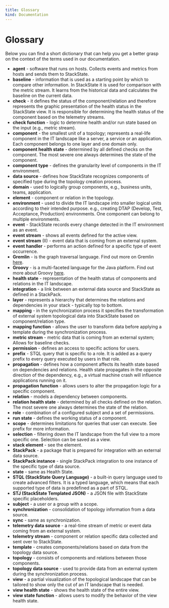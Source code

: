 ```yaml
---
title: Glossary
kind: Documentation
---
```


# Glossary

Below you can find a short dictionary that can help you get a better grasp on the context of the terms used in our documentation.

* **agent** - software that runs on hosts. Collects events and metrics from hosts and sends them to StackState.
* **baseline** - information that is used as a starting point by which to compare other information. In StackState it is used for comparison with the metric stream. It learns from the historical data and calculates the baseline on the current data.
* **check** - it defines the status of the component/relation and therefore represents the graphic presentation of the health status in the StackState view. It is responsible for determining the health status of the component based on the telemetry streams.
* **check function** - logic to determine health and/or run state based on the input \(e.g., metric stream\).
* **component** - the smallest unit of a topology; represents a real-life component in the IT landscape like a server, a service or an application. Each component belongs to one layer and one domain only.
* **component health state** - determined by all defined checks on the component. The most severe one always determines the state of the component.
* **component type** - defines the granularity level of components in the IT environment.
* **data source** - defines how StackState recognizes components of specified type during the topology creation process.
* **domain** - used to logically group components, e.g., business units, teams, application.
* **element** - component or relation in the topology.
* **environment** - used to divide the IT landscape into smaller logical units according to their intended purpose. e.g., creating DTAP \(Develop, Test, Acceptance, Production\) environments. One component can belong to multiple environments.
* **event** - StackState records every change detected in the IT environment as an event.
* **event stream** - shows all events defined for the active view.
* **event stream** \(II\) - event data that is coming from an external system.
* **event handler** - performs an action defined for a specific type of event occurrence.
* **Gremlin** - is the graph traversal language. Find out more on Gremlin [here](https://tinkerpop.apache.org/gremlin.html).
* **Groovy** - is a multi-faceted language for the Java platform. Find out more about Groovy [here](https://groovy-lang.org/).
* **health state** - representation of the health status of components and relations in the IT landscape.
* **integration** - a link between an external data source and StackState as defined in a StackPack.
* **layer** - represents a hierarchy that determines the relations and dependencies in your stack - typically top to bottom.
* **mapping** - in the synchronization process it specifies the transformation of external system topological data into StackState based on component/relation type.
* **mapping function** - allows the user to transform data before applying a template during the synchronization process.
* **metric stream** - metric data that is coming from an external system; Allows for baseline checks.
* **permission** - defines an access to specific actions for users.
* **prefix** - STQL query that is specific to a role. It is added as a query prefix to every query executed by users in that role.
* **propagation** - defines how a component affects its health state based on dependencies and relations. Health state propagates in the opposite direction of the dependency, e.g., a virtual machine crash will influence applications running on it.
* **propagation function** - allows users to alter the propagation logic for a specific component.
* **relation** - models a dependency between components.
* **relation health state** - determined by all checks defined on the relation. The most severe one always determines the state of the relation.
* **role** - combination of a configured subject and a set of permissions.
* **run state** - defines the working status of a component.
* **scope** - determines limitations for queries that user can execute. See prefix for more information.
* **selection** - filtering down the IT landscape from the full view to a more specific one. Selection can be saved as a view.
* **stack element** - see the element.
* **StackPack** - a package that is prepared for integration with an external data source.
* **StackPack instance** - single StackPack integration to one instance of the specific type of data source.
* **state** - same as Health State.
* **STQL \(StackState Query Language\)** - a built-in query language used to create advanced filters. It is a typed language, which means that each supported type of data is predefined as a part of STQL.
* **STJ \(StackState Templated JSON\)** - a JSON file with StackState specific placeholders.
* **subject** - a user or a group with a scope.
* **synchronization** - consolidation of topology information from a data source.
* **sync** - same as synchronization.
* **telemetry data source** - a real-time stream of metric or event data coming from an external system.
* **telemetry stream** - component or relation specific data collected and sent over to StackState.
* **template** - creates components/relations based on data from the topology data source.
* **topology** - consists of components and relations between those components.
* **topology data source** - used to provide data from an external system during the synchronization process.
* **view** - a partial visualization of the topological landscape that can be tailored to show only the cut of an IT landscape that is needed.
* **view health state** - shows the health state of the entire view.
* **view state function** - allows users to modify the behavior of the view health state.


